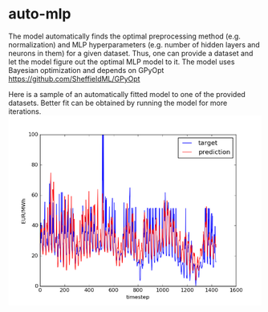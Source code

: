# auto-mlp
The model automatically finds the optimal preprocessing method (e.g. normalization) and MLP hyperparameters (e.g. number of hidden layers and neurons in them) for a given dataset. Thus, one can provide a dataset and let the model figure out the optimal MLP model to it. The model uses Bayesian optimization and depends on GPyOpt https://github.com/SheffieldML/GPyOpt

Here is a sample of an automatically fitted model to one of the provided datasets. Better fit can be obtained by running the model for more iterations.
![Image of an automatically fitted model](https://github.com/tuomasr/auto-mlp/blob/master/sample.png)
